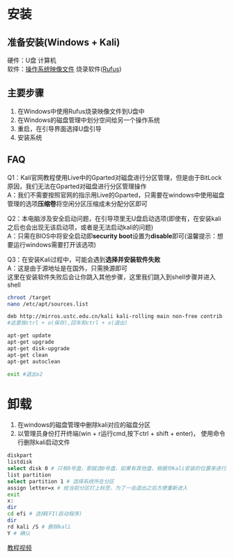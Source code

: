 # 安装 
## 准备安装(Windows + Kali)
硬件：U盘 计算机  
软件：[操作系统映像文件](https://www.kali.org/get-kali/#kali-platforms) 烧录软件([Rufus](https://rufus.ie/en/#))
## 主要步骤
1. 在Windows中使用Rufus烧录映像文件到U盘中  
2. 在Windows的磁盘管理中划分空间给另一个操作系统
3. 重启，在引导界面选择U盘引导
4. 安装系统
## FAQ
Q1：Kali官网教程使用Live中的Gparted对磁盘进行分区管理，但是由于BitLock原因，我们无法在Gparted对磁盘进行分区管理操作  
A：我们不需要按照官网的指示用Live的Gparted，只需要在windows中使用磁盘管理的选项**压缩卷**将空闲分区压缩成未分配分区即可  

Q2：本电脑涉及安全启动问题，在引导项里无U盘启动选项(即使有，在安装kali之后也会出现无该启动项，或者是无法启动kali的问题)  
A：只需在BIOS中将安全启动即**security boot**设置为**disable**即可(温馨提示：想要运行windows需要打开该选项)

Q3：在安装Kali过程中，可能会遇到**选择并安装软件失败**  
A：这是由于源地址是在国外，只需换源即可  
这里在安装软件失败后会让你跳入其他步骤，这里我们跳入到shell步骤并进入shell
``` bash shell
chroot /target
nano /etc/apt/sources.list

deb http://mirros.ustc.edu.cn/kali kali-rolling main non-free contrib
#这里按ctrl + o(保存),回车和ctrl + x(退出)

apt-get update
apt-get upgrade
apt-get disk-upgrade
apt-get clean
apt-get autoclean

exit #退出x2
```

# 卸载
1. 在windows的磁盘管理中删除kali对应的磁盘分区
2. 以管理员身份打开终端(win + r运行cmd,按下ctrl + shift + enter)， 使用命令行删除kali启动文件
``` bash shell
diskpart
listdisk
select disk 0 # 只有0号盘，那就选0号盘，如果有其他盘，根据你kali安装的位置来进行选择
list partition
select partition 1 # 选择系统所在分区
assign letter=x # 给当前分区打上标签，为了一会退出之后方便重新进入
exit
x:
dir
cd efi # 选择EFI(启动程序)
dir
rd kali /S # 删除kali
Y # 确认
```
[教程视频](https://www.bilibili.com/video/BV1Ba411z75z/?spm_id_from=333.999.0.0)
